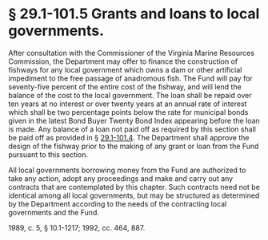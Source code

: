 # § 29.1-101.5 Grants and loans to local governments.

<p>After consultation with the Commissioner of the Virginia Marine Resources Commission, the Department may offer to finance the construction of fishways for any local government which owns a dam or other artificial impediment to the free passage of anadromous fish. The Fund will pay for seventy-five percent of the entire cost of the fishway, and will lend the balance of the cost to the local government. The loan shall be repaid over ten years at no interest or over twenty years at an annual rate of interest which shall be two percentage points below the rate for municipal bonds given in the latest Bond Buyer Twenty Bond Index appearing before the loan is made. Any balance of a loan not paid off as required by this section shall be paid off as provided in § <a href='http://law.lis.virginia.gov/vacode/29.1-101.4/'>29.1-101.4</a>. The Department shall approve the design of the fishway prior to the making of any grant or loan from the Fund pursuant to this section.</p><p>All local governments borrowing money from the Fund are authorized to take any action, adopt any proceedings and make and carry out any contracts that are contemplated by this chapter. Such contracts need not be identical among all local governments, but may be structured as determined by the Department according to the needs of the contracting local governments and the Fund.</p><p>1989, c. 5, § 10.1-1217; 1992, cc. 464, 887.</p>